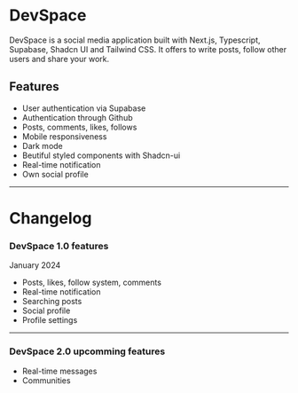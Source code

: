 # DevSpace

DevSpace is a social media application built with Next.js, Typescript, Supabase, Shadcn UI and Tailwind CSS. It offers to write posts, follow other users and share your work.

## Features

- User authentication via Supabase
- Authentication through Github
- Posts, comments, likes, follows
- Mobile responsiveness
- Dark mode
- Beutiful styled components with Shadcn-ui
- Real-time notification
- Own social profile

<hr>

# Changelog

### DevSpace 1.0 features

January 2024

- Posts, likes, follow system, comments
- Real-time notification
- Searching posts
- Social profile
- Profile settings

<hr>

### DevSpace 2.0 upcomming features

- Real-time messages
- Communities
